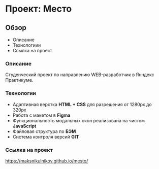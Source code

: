 # Проект: Место

## Обзор

* Описание
* Технологиии
* Ссылка на проект

### Описание ###

Студенческий проект по направлению WEB-разработчик в Янндекс Практикуме.

### Технологии ###

* Адаптивная верстка **HTML + CSS** для разрешения от 1280px до 320px
* Работа с макетом в **Figma**
* Функциональность модальных окон реализована на чистом **JavaScript**
* Файловая структура по **БЭМ**
* Система контроля версий **GIT**

### Сcылка на проект ###

https://maksnikulnikov.github.io/mesto/